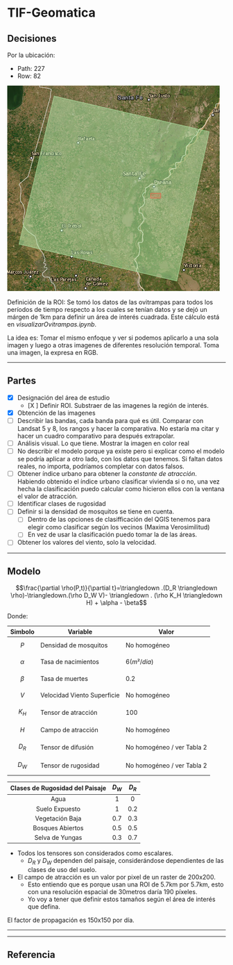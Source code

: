 # TIF-Geomatica

## Decisiones

Por la ubicación:

- Path: 227
- Row: 82

![Path and row](imgs/pathrow.png)

Definición de la ROI:
Se tomó los datos de las ovitrampas para todos los períodos de tiempo respecto a los cuales se tenían datos y se dejó un márgen de 1km para definir un área de interés cuadrada. Este cálculo está en *visualizarOvitrampas.ipynb*.

La idea es:
Tomar el mismo enfoque y ver si podemos aplicarlo a una sola imagen y luego a otras imagenes de diferentes resolución temporal. Toma una imagen, la expresa en RGB.

-----

## Partes

- [X] Designación del área de estudio
	- [X ] Definir ROI. Substraer de las imagenes la región de interés.
- [X] Obtención de las imagenes
- [ ] Describir las bandas, cada banda para qué es útil. Comparar con Landsat 5 y 8, los rangos y hacer la comparativa. No estaría ma citar y hacer un cuadro comparativo para después extrapolar.
- [ ] Análisis visual. Lo que tiene. Mostrar la imagen en color real
- [ ] No describir el modelo porque ya existe pero si explicar como el modelo se podría aplicar a otro lado, con los datos que tenemos. Si faltan datos reales, no importa, podríamos completar con datos falsos.
- [ ] Obtener índice urbano para obtener la *constante de atracción*. Habiendo obtenido el índice urbano clasificar vivienda si o no, una vez hecha la clasificación puedo calcular como hicieron ellos con la ventana el valor de atracción.
- [ ] Identificar clases de rugosidad
- [ ] Definir si la densidad de mosquitos se tiene en cuenta.
	- [ ] Dentro de las opciones de clasifficación del QGIS tenemos para elegir como clasificar según los vecinos (Maxima Verosimilitud)
	- [ ] En vez de usar la clasificación puedo tomar la de las áreas.
- [ ] Obtener los valores del viento, solo la velocidad.

-----

## Modelo

$$\frac{\partial \rho(P,t)}{\partial t}=\triangledown .(D_R \triangledown \rho)-\triangledown.(\rho D_W V)- \triangledown . (\rho K_H \triangledown H) + \alpha - \beta$$

Donde:


|  Simbolo   | Variable                    | Valor                      |
| :--------: | --------------------------- | -------------------------- |
|   $$P$$    | Densidad de mosquitos       | No homogéneo               |
| $$\alpha$$ | Tasa de nacimientos         | $6 (m²/dia)$               |
| $$\beta$$  | Tasa de muertes             | 0.2                        |
|   $$V$$    | Velocidad Viento Superficie | No homogéneo               |
|  $$K_H$$   | Tensor de atracción         | 100                        |
|   $$H$$    | Campo de atracción          | No homogéneo               |
|  $$D_R$$   | Tensor de difusión          | No homogéneo / ver Tabla 2 |
|  $$D_W$$   | Tensor de rugosidad         | No homogéneo / ver Tabla 2 |

| Clases de Rugosidad del Paisaje | $D_W$ | $D_R$ |
| :-----------------------------: | :---: | :---: |
|              Agua               |   1   |   0   |
|         Suelo Expuesto          |   1   |  0.2  |
|         Vegetación Baja         |  0.7  |  0.3  |
|        Bosques Abiertos         |  0.5  |  0.5  |
|         Selva de Yungas         |  0.3  |  0.7  |

- Todos los tensores son considerados como escalares.
	- $D_R$ y $D_W$ dependen del paisaje, considerándose dependientes de las clases de uso del suelo.
- El campo de atracción es un valor por pixel de un raster de 200x200.
 	- Esto entiendo que es porque usan una ROI de 5.7km por 5.7km, esto con una resolución espacial de 30metros daría 190 píxeles.
	- Yo voy a tener que definir estos tamaños según el área de interés que defina.


El factor de propagación es 150x150 por día.

-----

-----

## Referencia
